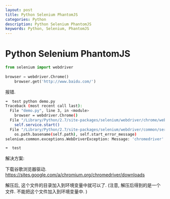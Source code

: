 ```yaml
---
layout: post
title: Python Selenium PhantomJS
categories: Python
description: Python Selenium PhantomJS
keywords: Python, Selenium, PhantomJS
---
```


# Python Selenium PhantomJS

```python
from selenium import webdriver
 
browser = webdriver.Chrome()
    browser.get('http://www.baidu.com/')
```

报错. 

```bash
➜  test python demo.py
Traceback (most recent call last):
  File "demo.py", line 3, in <module>
    browser = webdriver.Chrome()
  File "/Library/Python/2.7/site-packages/selenium/webdriver/chrome/webdriver.py", line 62, in __init__
    self.service.start()
  File "/Library/Python/2.7/site-packages/selenium/webdriver/common/service.py", line 81, in start
    os.path.basename(self.path), self.start_error_message)
selenium.common.exceptions.WebDriverException: Message: 'chromedriver' executable needs to be in PATH. Please see https://sites.google.com/a/chromium.org/chromedriver/home

➜  test
```

解决方案:

下载谷歌浏览器驱动. 
https://sites.google.com/a/chromium.org/chromedriver/downloads

解压后, 这个文件的目录加入到环境变量中就可以了. 
(注意, 解压后得到的是一个文件. 不能把这个文件加入到环境变量中. )









